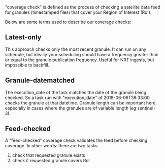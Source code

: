 "coverage check" is defined as the process of checking a satellite data feed
for granules (timestamped files) that cover your Region of Interest (RoI).

Below are some terms used to describe our coverage checks:

## Latest-only
This approach checks only the most recent granule.
It can run on any schedule, but ideally your scheduling should have a frequency
greater than or equal to the granule publication frequency.
Useful for NRT ingests, but impossible to backfill.

## Granule-datematched
The execution_date of the task matches the date of the granule being checked.
So a task run with "execution_date" of 2018-06-06T36:33:00 checks the
granule at that datetime.
Granule length can be important here, especially in cases where the granules
are of variable length (eg sentinel-3).

## Feed-checked
A "feed-checked" coverage check validates the feed before checking coverage.
In other words: there are two tasks:

1. check that requested granule exists
2. check if requested granule covers RoI

